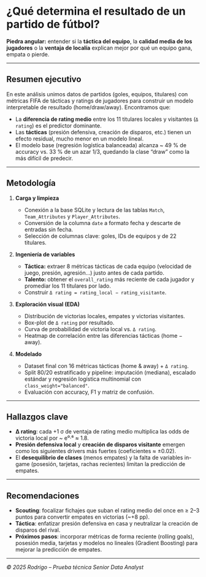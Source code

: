 # ¿Qué determina el resultado de un partido de fútbol?  
**Piedra angular:** entender si la **táctica del equipo**, la **calidad media de los jugadores** o la **ventaja de localía** explican mejor por qué un equipo gana, empata o pierde.

---

## Resumen ejecutivo  
En este análisis unimos datos de partidos (goles, equipos, titulares) con métricas FIFA de tácticas y ratings de jugadores para construir un modelo interpretable de resultado (home/draw/away). Encontramos que:

- La **diferencia de rating medio** entre los 11 titulares locales y visitantes (`Δ rating`) es el predictor dominante.  
- Las **tácticas** (presión defensiva, creación de disparos, etc.) tienen un efecto residual, mucho menor en un modelo lineal.  
- El modelo base (regresión logística balanceada) alcanza ~ 49 % de accuracy vs. 33 % de un azar 1/3, quedando la clase “draw” como la más difícil de predecir.

---

## Metodología  

1. **Carga y limpieza**  
   - Conexión a la base SQLite y lectura de las tablas `Match`, `Team_Attributes` y `Player_Attributes`.  
   - Conversión de la columna `date` a formato fecha y descarte de entradas sin fecha.  
   - Selección de columnas clave: goles, IDs de equipos y de 22 titulares.

2. **Ingeniería de variables**  
   - **Táctica:** extraer 8 métricas tácticas de cada equipo (velocidad de juego, presión, agresión…) justo antes de cada partido.  
   - **Talento:** obtener el `overall_rating` más reciente de cada jugador y promediar los 11 titulares por lado.  
   - Construir `Δ rating = rating_local − rating_visitante`.

3. **Exploración visual (EDA)**  
   - Distribución de victorias locales, empates y victorias visitantes.  
   - Box-plot de `Δ rating` por resultado.  
   - Curva de probabilidad de victoria local vs. `Δ rating`.  
   - Heatmap de correlación entre las diferencias tácticas (home − away).

4. **Modelado**  
   - Dataset final con 16 métricas tácticas (home & away) + `Δ rating`.  
   - Split 80/20 estratificado y pipeline: imputación (mediana), escalado estándar y regresión logística multinomial con `class_weight="balanced"`.  
   - Evaluación con accuracy, F1 y matriz de confusión.

---

## Hallazgos clave  

- **Δ rating**: cada +1 σ de ventaja de rating medio multiplica las odds de victoria local por ~ e⁰·⁶ ≈ 1.8.  
- **Presión defensiva local** y **creación de disparos visitante** emergen como los siguientes drivers más fuertes (coeficientes ≈ ±0.02).  
- El **desequilibrio de clases** (menos empates) y la falta de variables in-game (posesión, tarjetas, rachas recientes) limitan la predicción de empates.

---

## Recomendaciones  

- **Scouting**: focalizar fichajes que suban el rating medio del once en ≥ 2–3 puntos para convertir empates en victorias (~+8 pp).  
- **Táctica**: enfatizar presión defensiva en casa y neutralizar la creación de disparos del rival.  
- **Próximos pasos**: incorporar métricas de forma reciente (rolling goals), posesión media, tarjetas y modelos no lineales (Gradient Boosting) para mejorar la predicción de empates.

---

*© 2025 Rodrigo – Prueba técnica Senior Data Analyst*  
